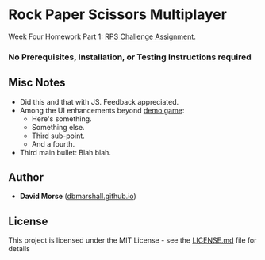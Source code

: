# Rock Paper Scissors Multiplayer

Week Four Homework Part 1: [RPS Challenge Assignment](http://ucb.bootcampcontent.com/UCB-Coding-Bootcamp/09-11-2017-UCB-Class-Repository-FSF-FT/blob/master/04-week/homework/part-1/Instructions/Homework_RPS_Activity_Challenge.md).

### No Prerequisites, Installation, or Testing Instructions required

## Misc Notes

* Did this and that with JS.  Feedback appreciated.  
* Among the UI enhancements beyond [demo game](http://ucb.bootcampcontent.com/UCB-Coding-Bootcamp/09-11-2017-UCB-Class-Repository-FSF-FT/raw/master/04-week/homework/part-1/Instructions/RPS_Video.mov):
  * Here's something. 
  * Something else. 
  * Third sub-point.
  * And a fourth.
* Third main bullet: Blah blah. 

## Author

* **David Morse** ([dbmarshall.github.io](https://dbmarshall.github.io))

## License

This project is licensed under the MIT License - see the [LICENSE.md](LICENSE.md) file for details

